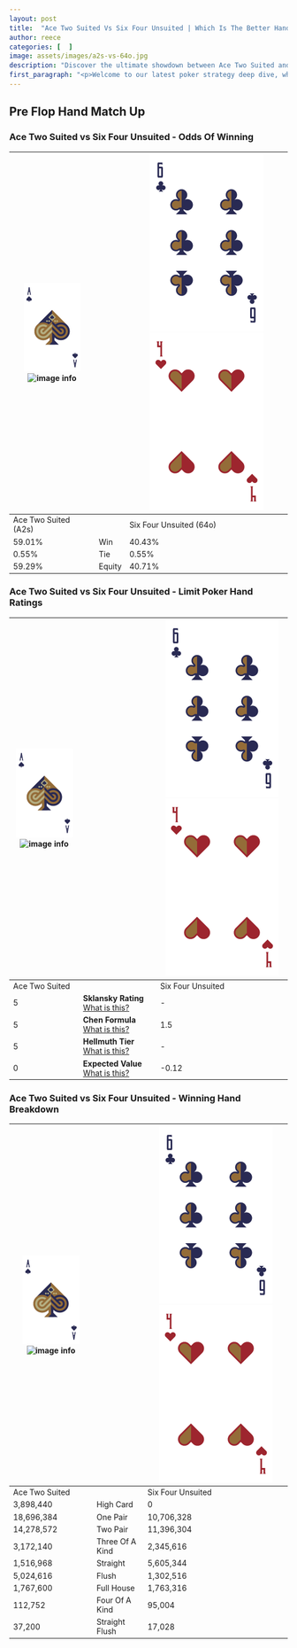 ```yaml
---
layout: post
title:  "Ace Two Suited Vs Six Four Unsuited | Which Is The Better Hand In Poker? A Complete Guide"
author: reece
categories: [  ]
image: assets/images/a2s-vs-64o.jpg
description: "Discover the ultimate showdown between Ace Two Suited and Six Four Unsuited in poker! Uncover the odds, strategies, and scenarios where one hand triumphs over the other. Get ready to up your poker game with this thrilling analysis."
first_paragraph: "<p>Welcome to our latest poker strategy deep dive, where we're pitting two distinct hands against each other in a high-stakes showdown: Ace Two Suited vs Six Four Unsuited.</p><p>In the dynamic world of poker, every decision counts, and knowing which hand holds the upper hand is key to your success at the table.</p><p>In this article, we'll dissect these two hands, explore the scenarios where one dominates the other, and equip you with the knowledge to make strategic choices that can tip the odds in your favor.</p><p>Get ready to unravel the intriguing dynamics of these poker hands and elevate your game to new heights.</p>"
---
```




[comment]: # (sp0)

## Pre Flop Hand Match Up

<div class="table hand-ratings" markdown="1"> 



### Ace Two Suited vs Six Four Unsuited - Odds Of Winning


    
| ![image info](assets/images/hand1/A.png) ![image info](assets/images/hand1/2s.png) |  | ![image info](assets/images/hand2/6.png) ![image info](assets/images/hand2/4o.png) |
| -------- | -------- | -------- |
| Ace Two Suited (A2s) |  | Six Four Unsuited (64o) |
| 59.01% | Win | 40.43% |
| 0.55% | Tie | 0.55% |
| 59.29% | Equity | 40.71% |




[comment]: # (sp1)



### Ace Two Suited vs Six Four Unsuited - Limit Poker Hand Ratings


    
| ![image info](assets/images/hand1/A.png) ![image info](assets/images/hand1/2s.png) |  | ![image info](assets/images/hand2/6.png) ![image info](assets/images/hand2/4o.png) |
| -------- | -------- | -------- |
| Ace Two Suited |  | Six Four Unsuited |
| 5 | **Sklansky Rating** [What is this?](/sklansky-rating-explained) | - |
| 5 | **Chen Formula** [What is this?](/chen-formula-explained) | 1.5 |
| 5 | **Hellmuth Tier** [What is this?](/Hellmuth-tier-explained) | - |
| 0 | **Expected Value** [What is this?](/expected-value-explained) | -0.12 |




[comment]: # (sp2)



### Ace Two Suited vs Six Four Unsuited - Winning Hand Breakdown


    
| ![image info](assets/images/hand1/A.png) ![image info](assets/images/hand1/2s.png) |  | ![image info](assets/images/hand2/6.png) ![image info](assets/images/hand2/4o.png) |
| -------- | -------- | -------- |
| Ace Two Suited |  | Six Four Unsuited |
| 3,898,440 | High Card | 0 |
| 18,696,384 | One Pair | 10,706,328 |
| 14,278,572 | Two Pair | 11,396,304 |
| 3,172,140 | Three Of A Kind | 2,345,616 |
| 1,516,968 | Straight | 5,605,344 |
| 5,024,616 | Flush | 1,302,516 |
| 1,767,600 | Full House | 1,763,316 |
| 112,752 | Four Of A Kind | 95,004 |
| 37,200 | Straight Flush | 17,028 |




[comment]: # (sp3)



</div>

[comment]: # (sp4)



[comment]: # (sp5)

